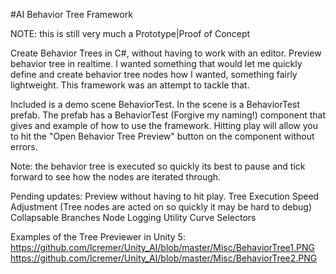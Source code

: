 #AI Behavior Tree Framework

NOTE: this is still very much a Prototype|Proof of Concept

Create Behavior Trees in C#, without having to work with an editor. Preview behavior tree in realtime.
I wanted something that would let me quickly define and create behavior tree nodes how I wanted, something fairly lightweight.
This framework was an attempt to tackle that.

Included is a demo scene BehaviorTest. In the scene is a BehaviorTest prefab.
The prefab has a BehaviorTest (Forgive my naming!) component that gives and example of how to use the framework.
Hitting play will allow you to hit the "Open Behavior Tree Preview" button on the component without errors.

Note: the behavior tree is executed so quickly its best to pause and tick forward to see how the nodes are iterated through.

Pending updates:
Preview without having to hit play.
Tree Execution Speed Adjustment (Tree nodes are acted on so quickly it may be hard to debug)
Collapsable Branches
Node Logging
Utility Curve Selectors

Examples of the Tree Previewer in Unity 5:
https://github.com/lcremer/Unity_AI/blob/master/Misc/BehaviorTree1.PNG
https://github.com/lcremer/Unity_AI/blob/master/Misc/BehaviorTree2.PNG

